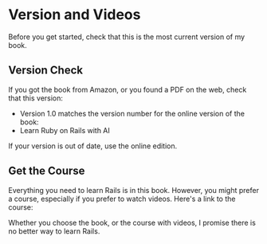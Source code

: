 # Version and Videos

Before you get started, check that this is the most current version of my book.

## Version Check

If you got the book from Amazon, or you found a PDF on the web, check that this version:
- Version 1.0
matches the version number for the online version of the book:
- Learn Ruby on Rails with AI

If your version is out of date, use the online edition.

## Get the Course

Everything you need to learn Rails is in this book. However, you might prefer a course, especially if you prefer to watch videos. Here's a link to the course:

Whether you choose the book, or the course with videos, I promise there is no better way to learn Rails.
